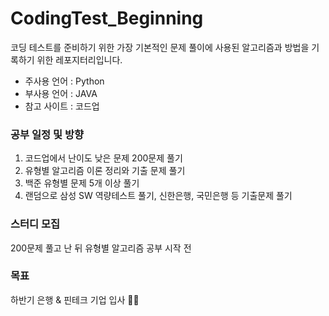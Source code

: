 # CodingTest_Beginning
코딩 테스트를 준비하기 위한 가장 기본적인 문제 풀이에 사용된 알고리즘과 방법을 기록하기 위한 레포지터리입니다.

* 주사용 언어 : Python
* 부사용 언어 : JAVA
* 참고 사이트 : 코드업


### 공부 일정 및 방향
1. 코드업에서 난이도 낮은 문제 200문제 풀기
2. 유형별 알고리즘 이론 정리와 기출 문제 풀기
3. 백준 유형별 문제 5개 이상 풀기
4. 랜덤으로 삼성 SW 역량테스트 풀기, 신한은행, 국민은행 등 기출문제 풀기

### 스터디 모집 
200문제 풀고 난 뒤 유형별 알고리즘 공부 시작 전

### 목표
하반기 은행 & 핀테크 기업 입사 👧🏻

